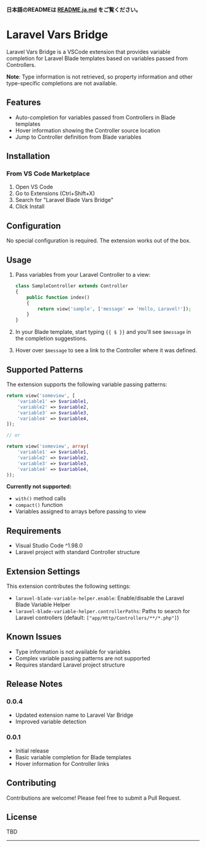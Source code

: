 **日本語のREADMEは [README.ja.md](README.ja.md) をご覧ください。**

# Laravel Vars Bridge

Laravel Vars Bridge is a VSCode extension that provides variable completion for Laravel Blade templates based on variables passed from Controllers.

**Note**: Type information is not retrieved, so property information and other type-specific completions are not available.

## Features

- Auto-completion for variables passed from Controllers in Blade templates
- Hover information showing the Controller source location
- Jump to Controller definition from Blade variables

## Installation

### From VS Code Marketplace
1. Open VS Code
2. Go to Extensions (Ctrl+Shift+X)
3. Search for "Laravel Blade Vars Bridge"
4. Click Install

## Configuration

No special configuration is required. The extension works out of the box.

## Usage

1. Pass variables from your Laravel Controller to a view:
    ```php
    class SampleController extends Controller
    {
        public function index()
        {
            return view('sample', ['message' => 'Hello, Laravel!']);
        }
    }
    ```

2. In your Blade template, start typing `{{ $ }}` and you'll see `$message` in the completion suggestions.

3. Hover over `$message` to see a link to the Controller where it was defined.

## Supported Patterns

The extension supports the following variable passing patterns:

```php
return view('someview', [
    'variable1' => $variable1,
    'variable2' => $variable2,
    'variable3' => $variable3,
    'variable4' => $variable4,
]);

// or

return view('someview', array(
    'variable1' => $variable1,
    'variable2' => $variable2,
    'variable3' => $variable3,
    'variable4' => $variable4,
));
```

**Currently not supported:**
- `with()` method calls
- `compact()` function
- Variables assigned to arrays before passing to view

## Requirements

- Visual Studio Code ^1.98.0
- Laravel project with standard Controller structure

## Extension Settings

This extension contributes the following settings:

* `laravel-blade-variable-helper.enable`: Enable/disable the Laravel Blade Variable Helper
* `laravel-blade-variable-helper.controllerPaths`: Paths to search for Laravel controllers (default: `["app/Http/Controllers/**/*.php"]`)

## Known Issues

- Type information is not available for variables
- Complex variable passing patterns are not supported
- Requires standard Laravel project structure

## Release Notes

### 0.0.4
- Updated extension name to Laravel Var Bridge
- Improved variable detection

### 0.0.1
- Initial release
- Basic variable completion for Blade templates
- Hover information for Controller links

## Contributing

Contributions are welcome! Please feel free to submit a Pull Request.

## License

TBD

---

